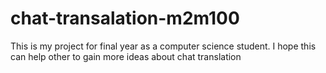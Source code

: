 # chat-transalation-m2m100
This is my project for final year as a computer science student. I hope this can help other to gain more ideas about chat translation
